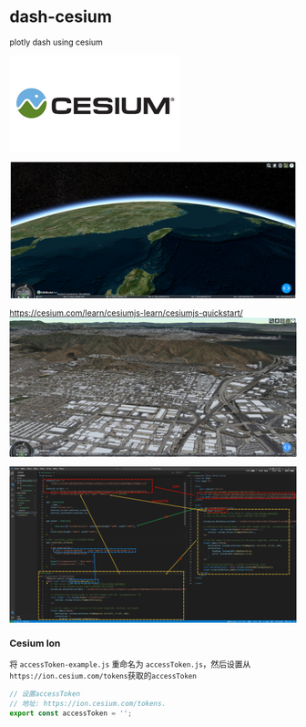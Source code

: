 # dash-cesium
plotly dash using cesium

<img src="./example/cesium.jpg" alt="logo" width="300">

![example|300px](./example/example-cesium.jpg)

https://cesium.com/learn/cesiumjs-learn/cesiumjs-quickstart/
![alt text](./example/OsmBuildings.jpg)

![alt text](./example/cesium_module2dash.jpg)


### Cesium Ion

将 `accessToken-example.js` 重命名为 `accessToken.js`，然后设置从`https://ion.cesium.com/tokens`获取的`accessToken`

```js
// 设置accessToken
// 地址: https://ion.cesium.com/tokens.
export const accessToken = '';
```
